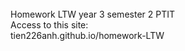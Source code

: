 <br/>
Homework LTW year 3 semester 2 PTIT
<br/>
Access to this site:
<br/>
<a target="_blank">tien226anh.github.io/homework-LTW</a>

